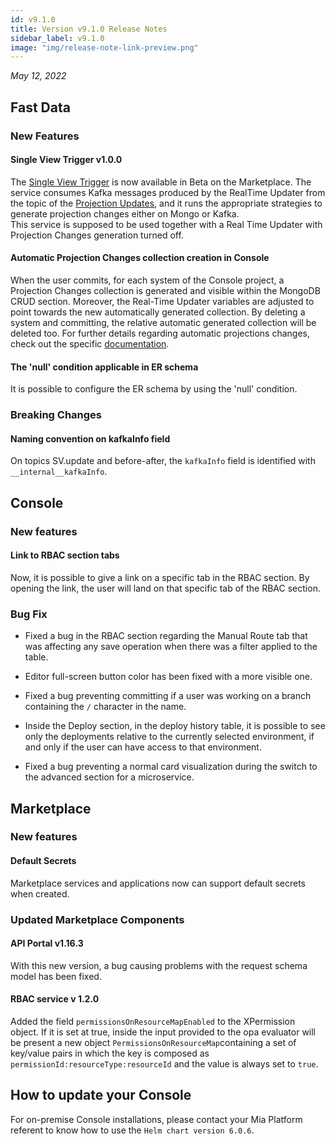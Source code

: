 ```yaml
---
id: v9.1.0
title: Version v9.1.0 Release Notes
sidebar_label: v9.1.0
image: "img/release-note-link-preview.png"
---
```


_May 12, 2022_

## Fast Data

### New Features

#### Single View Trigger v1.0.0

The [Single View Trigger](../../fast_data/single_view_trigger/overview.md) is now available in Beta on the Marketplace.
The service consumes Kafka messages produced by the RealTime Updater from the topic of the [Projection Updates](/docs/fast_data/real_time_updater/manual-configuration#kafka-projection-updates-configuration-1), and it runs the appropriate strategies to generate projection changes either on Mongo or Kafka.   
This service is supposed to be used together with a Real Time Updater with Projection Changes generation turned off.

#### Automatic Projection Changes collection creation in Console

When the user commits, for each system of the Console project, a Projection Changes collection is generated and visible within the MongoDB CRUD section. Moreover, the Real-Time Updater variables are adjusted to point towards the new automatically generated collection. By deleting a system and committing, the relative automatic generated collection will be deleted too. For further details regarding automatic projections changes, check out the specific [documentation](../../fast_data/create_projection#projections-changes).

#### The 'null' condition applicable in ER schema

It is possible to configure the ER schema by using the 'null' condition.

### Breaking Changes

#### Naming convention on kafkaInfo field

On topics SV.update and before-after, the `kafkaInfo` field is identified with `__internal__kafkaInfo`.

## Console

### New features

#### Link to RBAC section tabs

Now, it is possible to give a link on a specific tab in the RBAC section. By opening the link, the user will land on that specific tab of the RBAC section.

### Bug Fix

- Fixed a bug in the RBAC section regarding the Manual Route tab that was affecting any save operation when there was a filter applied to the table.

- Editor full-screen button color has been fixed with a more visible one.

- Fixed a bug preventing committing if a user was working on a branch containing the `/` character in the name.

- Inside the Deploy section, in the deploy history table, it is possible to see only the deployments relative to the currently selected environment, if and only if the user can have access to that environment.

- Fixed a bug preventing a normal card visualization during the switch to the advanced section for a microservice.

## Marketplace

### New features

#### Default Secrets

Marketplace services and applications now can support default secrets when created.

### Updated Marketplace Components

#### API Portal v1.16.3

With this new version, a bug causing problems with the request schema model has been fixed.

#### RBAC service v 1.2.0
Added the field `permissionsOnResourceMapEnabled` to the XPermission object. If it is set at true, inside the input provided to the opa evaluator will be present a new object `PermissionsOnResourceMap`containing a set of key/value pairs in which the key is composed as `permissionId:resourceType:resourceId` and the value is always set to `true`.

## How to update your Console

For on-premise Console installations, please contact your Mia Platform referent to know how to use the `Helm chart version 6.0.6`.
